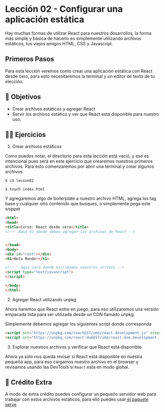# Lección 02 - Configurar una aplicación estática

Hay muchas formas de utilizar React para nuestros desarrollos, la forma más simple y básica de hacerlo es simplemente utilizando archivos estáticos, tus viejos amigos HTML, CSS y Javascript.

## Primeros Pasos

Para esta lección veremos como crear una aplicación estática con React desde cero, para esto necesitaremos la terminal y un editor de texto de tu elección.

## 🎯 Objetivos

- Crear archivos estáticos y agregar React
- Servir los archivos estático y ver que React está disponible para nuestro uso.

## 🏋️‍♂️ Ejercicios

1. Crear archivos estáticos

Como puedes notar, el directorio para esta lección está vació, y eso es intencional pues será en este ejercicio que crearemos nuestros primeros archivos. Para esto comenzaremos por abrir una terminal y crear algunos archivos.

`$ cd lesson02`

`$ touch index.html`

Y agregaremos algo de boilerplate a nuestro archivo HTML, agrega los tag base y cualquier otro contenido que busques, o simplemente pega este snippet

```html
<html>
<head>
<title>Curso: React desde cero</title>
<!-- 💡Aquí es donde debes agregar los archivos de React -->


</head>
<body>
<div id="root"></div>
<h1>Hola Mundo!</h1>

<!-- 💡 Aquí será donde escribamos nuestros scripts -->
<script type="text/javascript">
</script>

</body>
</html>
```

2. Agregar React utilizando unpkg

Ahora haremos que React entre en juego, para eso utilizaremos una versión empacada lista para ser utilizada desde un CDN llamado unpkg.

Simplemente debemos agregar los siguientes script donde corresponda

```html
<script src="https://unpkg.com/react@17/umd/react.development.js" crossorigin></script>
<script src="https://unpkg.com/react-dom@17/umd/react-dom.development.js" crossorigin></script>
```

3. Explorar nuestros archivos y verificar que React está disponible

Ahora ya solo nos queda revisar si React está disponible en nuestra pequeña app, para eso cargamos nuestro archivo en el browser y revisamos usando las DevTools si `React` esta en modo global.

## 💸 Crédito Extra

A modo de extra crédito puedes configurar un pequeño servidor web para trabajar con estos archivos estáticos, para ello puedes usar[ el paquete serve](https://www.npmjs.com/package/serve)
